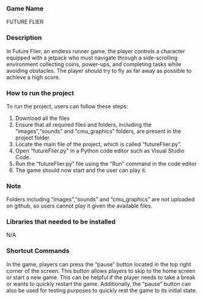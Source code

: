 ### Game Name
FUTURE FLIER


### Description
In Future Flier, an endless runner game, the player controls a character equipped with a jetpack who must navigate through a side-scrolling environment collecting coins, power-ups, and completing tasks while avoiding obstacles. The player should try to fly as far away as possible to achieve a high score. 


### How to run the project
To run the project, users can follow these steps:
1. Download all the files
2. Ensure that all required files and folders, including the “images”,“sounds” and “cmu_graphics” folders, are present in the project folder.
3. Locate the main file of the project, which is called “futureFlier.py”.
4. Open “futureFlier.py” in a Python code editor such as Visual Studio Code.
5. Run the “futureFlier.py” file using the “Run” command in the code editor
6. The game should now start and the user can play it.

### Note
Folders including “images”,“sounds” and “cmu_graphics” are not uploaded on github, so users cannot play it given the available files.

### Libraries that needed to be installed
N/A

### Shortcut Commands
In the game, players can press the “pause” button located in the top right corner of the screen. This button allows players to skip to the home screen or start a new game. This can be helpful if the player needs to take a break or wants to quickly restart the game. Additionally, the “pause” button can also be used for testing purposes to quickly rest the game to its initial state.
